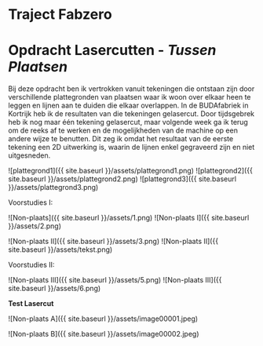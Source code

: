 # Traject Fabzero



# **Opdracht Lasercutten** - *Tussen Plaatsen*

Bij deze opdracht ben ik vertrokken vanuit tekeningen die ontstaan zijn door verschillende plattegronden van plaatsen waar ik woon over elkaar heen te leggen en lijnen aan te duiden die elkaar overlappen. In de BUDAfabriek in Kortrijk heb ik de resultaten van die tekeningen gelasercut. Door tijdsgebrek heb ik nog maar één tekening gelasercut, maar volgende week ga ik terug om de reeks af te werken en de mogelijkheden van de machine op een andere wijze te benutten. Dit zeg ik omdat het resultaat van de eerste tekening een 2D uitwerking is, waarin de lijnen enkel gegraveerd zijn en niet uitgesneden. 

![plattegrond1]({{ site.baseurl }}/assets/plattegrond1.png)
![plattegrond2]({{ site.baseurl }}/assets/plattegrond2.png)
![plattegrond3]({{ site.baseurl }}/assets/plattegrond3.png)

Voorstudies I: 

![Non-plaats]({{ site.baseurl }}/assets/1.png)
![Non-plaats I]({{ site.baseurl }}/assets/2.png)

![Non-plaats II]({{ site.baseurl }}/assets/3.png)
![Non-plaats II]({{ site.baseurl }}/assets/tekst.png)

Voorstudies II:

![Non-plaats III]({{ site.baseurl }}/assets/5.png)
![Non-plaats III]({{ site.baseurl }}/assets/6.png)

**Test Lasercut**

![Non-plaats A]({{ site.baseurl }}/assets/image00001.jpeg)

![Non-plaats B]({{ site.baseurl }}/assets/image00002.jpeg)
